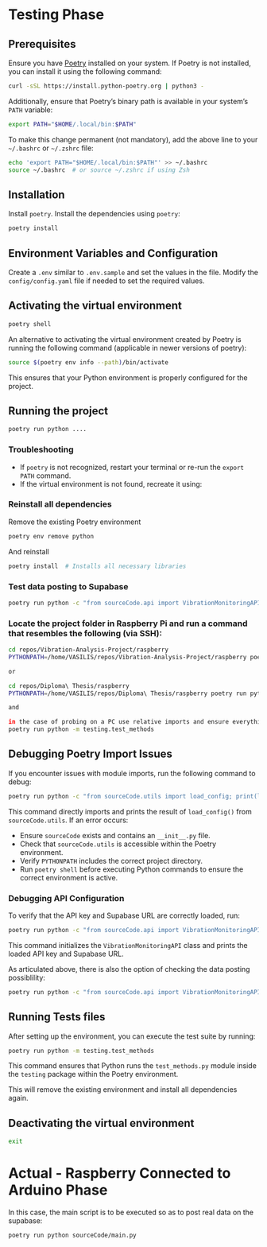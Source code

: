 # Testing Phase


## Prerequisites

Ensure you have [Poetry](https://python-poetry.org/) installed on your system. If Poetry is not installed, you can install it using the following command:

```sh
curl -sSL https://install.python-poetry.org | python3 -
```

Additionally, ensure that Poetry’s binary path is available in your system’s `PATH` variable:

```sh
export PATH="$HOME/.local/bin:$PATH"
```

To make this change permanent (not mandatory), add the above line to your `~/.bashrc` or `~/.zshrc` file:

```sh
echo 'export PATH="$HOME/.local/bin:$PATH"' >> ~/.bashrc
source ~/.bashrc  # or source ~/.zshrc if using Zsh
```


## Installation

Install `poetry`. Install the dependencies using `poetry`:

```sh
poetry install
```

## Environment Variables and Configuration

Create a `.env` similar to `.env.sample` and set the values in the file. Modify the `config/config.yaml` file if needed to set the required values.

## Activating the virtual environment

```sh
poetry shell
```

An alternative to activating the virtual environment created by Poetry is running the following command (applicable in newer versions of poetry):

```sh
source $(poetry env info --path)/bin/activate
```

This ensures that your Python environment is properly configured for the project.


## Running the project

```sh
poetry run python ....
```

### Troubleshooting

- If `poetry` is not recognized, restart your terminal or re-run the `export PATH` command.
- If the virtual environment is not found, recreate it using:

### Reinstall all dependencies

Remove the existing Poetry environment
```sh
poetry env remove python
```
And reinstall
```sh
poetry install  # Installs all necessary libraries
```

### Test data posting to Supabase
```sh
poetry run python -c "from sourceCode.api import VibrationMonitoringAPI; api = VibrationMonitoringAPI(); api.send_measurement(sensor_name='Test Sensor', coordinate='TEST', values=[1, 2, 3, 4, 5])" # Verifies the ability to post data to Supabase
```


### Locate the project folder in Raspberry Pi and run a command that resembles the following (via SSH):

```sh
cd repos/Vibration-Analysis-Project/raspberry
PYTHONPATH=/home/VASILIS/repos/Vibration-Analysis-Project/raspberry poetry run python3.12 tests/test_methods.py

or

cd repos/Diploma\ Thesis/raspberry
PYTHONPATH=/home/VASILIS/repos/Diploma\ Thesis/raspberry poetry run python3.12 testing/test_methods.py

and

in the case of probing on a PC use relative imports and ensure everything is set up as part of a package and Python locates the folder and the file.
poetry run python -m testing.test_methods
```

## Debugging Poetry Import Issues

If you encounter issues with module imports, run the following command to debug:

```sh
poetry run python -c "from sourceCode.utils import load_config; print(load_config())"
```

This command directly imports and prints the result of `load_config()` from `sourceCode.utils`. If an error occurs:

- Ensure `sourceCode` exists and contains an `__init__.py` file.
- Check that `sourceCode.utils` is accessible within the Poetry environment.
- Verify `PYTHONPATH` includes the correct project directory.
- Run `poetry shell` before executing Python commands to ensure the correct environment is active.

### Debugging API Configuration

To verify that the API key and Supabase URL are correctly loaded, run:

```sh
poetry run python -c "from sourceCode.api import VibrationMonitoringAPI; api = VibrationMonitoringAPI(); print(api.purl, api.api_key)"
```

This command initializes the `VibrationMonitoringAPI` class and prints the loaded API key and Supabase URL.

As articulated above, there is also the option of checking the data posting possiblility:
```sh
poetry run python -c "from sourceCode.api import VibrationMonitoringAPI; api = VibrationMonitoringAPI(); api.send_measurement(sensor_name='Test Sensor', coordinate='TEST', values=[1, 2, 3, 4, 5])" # Verifies the ability to post data to Supabase
```





## Running Tests files

After setting up the environment, you can execute the test suite by running:

```sh
poetry run python -m testing.test_methods
```

This command ensures that Python runs the `test_methods.py` module inside the `testing` package within the Poetry environment.



This will remove the existing environment and install all dependencies again.

## Deactivating the virtual environment

```sh
exit
```


# Actual - Raspberry Connected to Arduino Phase

In this case, the main script is to be executed so as to post real data on the supabase:

```sh
poetry run python sourceCode/main.py
```